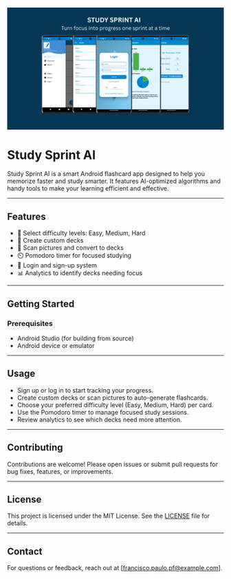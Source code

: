 ![Study Sprint AI Banner](./banner/banner.png)

# Study Sprint AI

Study Sprint AI is a smart Android flashcard app designed to help you memorize faster and study smarter. It features AI-optimized algorithms and handy tools to make your learning efficient and effective.

---

## Features

- 🎯 Select difficulty levels: Easy, Medium, Hard  
- 📂 Create custom decks  
- 📸 Scan pictures and convert to decks  
- ⏲️ Pomodoro timer for focused studying  
- 🔐 Login and sign-up system  
- 📊 Analytics to identify decks needing focus  

---

## Getting Started

### Prerequisites

- Android Studio (for building from source)  
- Android device or emulator  

---

## Usage

- Sign up or log in to start tracking your progress.  
- Create custom decks or scan pictures to auto-generate flashcards.  
- Choose your preferred difficulty level (Easy, Medium, Hard) per card.  
- Use the Pomodoro timer to manage focused study sessions.  
- Review analytics to see which decks need more attention.  

---

## Contributing

Contributions are welcome! Please open issues or submit pull requests for bug fixes, features, or improvements.

---

## License

This project is licensed under the MIT License. See the [LICENSE](LICENSE) file for details.

---

## Contact

For questions or feedback, reach out at [francisco.paulo.pf@example.com].
